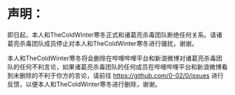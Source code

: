 # 声明：

即日起，本人和TheColdWinter寒冬正式和诸葛亮杀毒团队断绝任何关系。请诸葛亮杀毒团队成员停止对本人和TheColdWinter寒冬进行骚扰，谢谢。

本人和TheColdWinter寒冬将会删除在哔哩哔哩平台和新浪微博对诸葛亮杀毒团队的任何不利言论，如果诸葛亮杀毒团队的任何成员在哔哩哔哩平台和新浪微博看到未删除的不利于你方的言论，请前往 https://github.com/0-02/0/issues 进行反馈，以便本人和TheColdWinter寒冬进行删除，谢谢。
